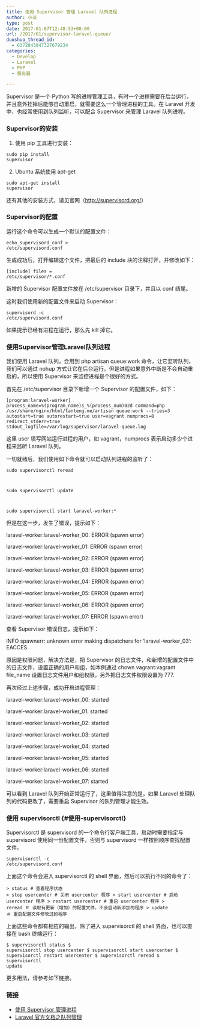 ```yaml
---
title: 使用 Supervisor 管理 Laravel 队列进程
author: 小谈
type: post
date: 2017-01-07T12:48:53+00:00
url: /2017/01/supervisor-laravel-queue/
duoshuo_thread_id:
  - 6372843847327679234
categories:
  - Develop
  - Laravel
  - PHP
  - 服务器

---
```

Supervisor 是一个 Python 写的进程管理工具，有时一个进程需要在后台运行，并且意外挂掉后能够自动重启，就需要这么一个管理进程的工具。在 Laravel 开发中，也经常使用到队列监听，可以配合 Supervisor 来管理 Laravel 队列进程。

<!--more-->

### Supervisor的安装

1. 使用 pip 工具进行安装：

<code class="lang:python decode:true ">sudo pip install supervisor</code>

2. Ubuntu 系统使用 apt-get

<code class="lang:default decode:true ">sudo apt-get install supervisor</code>

还有其他的安装方式，请见官网（<a href="http://supervisord.org/" target="_blank" rel="nofollow">http://supervisord.org/</a>）

### Supervisor的配置

运行这个命令可以生成一个默认的配置文件：

<code class="lang:default decode:true ">echo_supervisord_conf &gt; /etc/supervisord.conf</code>

生成成功后，打开编辑这个文件，把最后的 include 块的注释打开，并修改如下：

<code class="lang:default decode:true">[include]
files = /etc/supervisor/*.conf</code>

新增的 Supervisor 配置文件放在 /etc/supervisor 目录下，并且以 conf 结尾。

这时我们使用新的配置文件来启动 Supervisor：

<code class="lang:default decode:true ">supervisord -c /etc/supervisord.conf</code>

如果提示已经有进程在运行，那么先 kill 掉它。

### 使用Supervisor管理Laravel队列进程

我们使用 Laravel 队列，会用到 php artisan queue:work 命令，让它监听队列，我们可以通过 nohup 方式让它在后台运行，但是进程如果意外中断是不会自动重启的，所以使用 Supervisor 来监控进程是个很好的方式。

首先在 /etc/supervisor 目录下新增一个 Supervisor 的配置文件，如下：

<code class="lang:default decode:true">[program:laravel-worker]
process_name=%(program_name)s_%(process_num)02d
command=php /usr/share/nginx/html/tanteng.me/artisan queue:work --tries=3
autostart=true
autorestart=true
user=vagrant
numprocs=8
redirect_stderr=true
stdout_logfile=/var/log/supervisor/laravel-queue.log</code>

这里 user 填写网站运行进程的用户，如 vagrant，numprocs 表示启动多少个进程来监听 Laravel 队列。

一切就绪后，我们使用如下命令就可以启动队列进程的监听了：

<code class="lang:default decode:true ">sudo supervisorctl reread

sudo supervisorctl update

sudo supervisorctl start laravel-worker:*</code>

但是在这一步，发生了错误，提示如下：

laravel-worker:laravel-worker_00: ERROR (spawn error)
  
laravel-worker:laravel-worker_01: ERROR (spawn error)
  
laravel-worker:laravel-worker_02: ERROR (spawn error)
  
laravel-worker:laravel-worker_03: ERROR (spawn error)
  
laravel-worker:laravel-worker_04: ERROR (spawn error)
  
laravel-worker:laravel-worker_05: ERROR (spawn error)
  
laravel-worker:laravel-worker_06: ERROR (spawn error)
  
laravel-worker:laravel-worker_07: ERROR (spawn error)

查看 Supervisor 错误日志，提示如下：

INFO spawnerr: unknown error making dispatchers for &#8216;laravel-worker_03&#8217;: EACCES

原因是权限问题，解决方法是，把 Supervisor 的日志文件，和新增的配置文件中的日志文件，设置正确的用户和组，如本例通过 chown vagrant:vagrant file_name 设置日志文件用户和组权限，另外把日志文件权限设置为 777.

再次经过上述步骤，成功开启进程管理：

laravel-worker:laravel-worker_00: started
  
laravel-worker:laravel-worker_01: started
  
laravel-worker:laravel-worker_02: started
  
laravel-worker:laravel-worker_03: started
  
laravel-worker:laravel-worker_04: started
  
laravel-worker:laravel-worker_05: started
  
laravel-worker:laravel-worker_06: started
  
laravel-worker:laravel-worker_07: started

可以看到 Laravel 队列开始正常运行了，这里值得注意的是，如果 Laravel 处理队列的代码更改了，需要重启 Supervisor 的队列管理才能生效。

### 使用 supervisorctl {#使用-supervisorctl}

Supervisorctl 是 supervisord 的一个命令行客户端工具，启动时需要指定与 supervisord 使用同一份配置文件，否则与 supervisord 一样按照顺序查找配置文件。

<code class="lang:default decode:true ">supervisorctl -c /etc/supervisord.conf</code>

上面这个命令会进入 supervisorctl 的 shell 界面，然后可以执行不同的命令了：

<code class="lang:default decode:true ">&gt; status    # 查看程序状态
&gt; stop usercenter   # 关闭 usercenter 程序
&gt; start usercenter  # 启动 usercenter 程序
&gt; restart usercenter    # 重启 usercenter 程序
&gt; reread    ＃ 读取有更新（增加）的配置文件，不会启动新添加的程序
&gt; update    ＃ 重启配置文件修改过的程序</code>

上面这些命令都有相应的输出，除了进入 supervisorctl 的 shell 界面，也可以直接在 bash 终端运行：

<code class="lang:default decode:true ">$ supervisorctl status
$ supervisorctl stop usercenter
$ supervisorctl start usercenter
$ supervisorctl restart usercenter
$ supervisorctl reread
$ supervisorctl update</code>

更多用法，请参考如下链接。

### 链接

  * <a href="http://liyangliang.me/posts/2015/06/using-supervisor/" target="_blank" rel="nofollow">使用 Supervisor 管理进程</a>
  * <a href="https://laravel.com/docs/5.3/queues#supervisor-configuration" target="_blank" rel="nofollow">Laravel 官方文档之队列管理</a>

&nbsp;